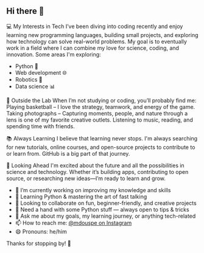 ## Hi there 👋

💻 My Interests in Tech
I’ve been diving into coding recently and enjoy learning new programming languages, building small projects, and exploring how technology can solve real-world problems. My goal is to eventually work in a field where I can combine my love for science, coding, and innovation.
Some areas I'm exploring:
- Python 🐍
- Web development 🌐
- Robotics 🤖
- Data science 📊

🏀 Outside the Lab
When I’m not studying or coding, you’ll probably find me:
Playing basketball – I love the strategy, teamwork, and energy of the game.
Taking photographs – Capturing moments, people, and nature through a lens is one of my favorite creative outlets.
Listening to music, reading, and spending time with friends.

📚 Always Learning
I believe that learning never stops. I'm always searching for new tutorials, online courses, and open-source projects to contribute to or learn from. GitHub is a big part of that journey.

🚀 Looking Ahead
I'm excited about the future and all the possibilities in science and technology. Whether it’s building apps, contributing to open source, or researching new ideas—I’m ready to learn and grow.
- 🔭 I’m currently working on improving my knowledge and skills  
- 🌱 Learning Python & mastering the art of fast talking  
- 👯 Looking to collaborate on fun, beginner-friendly, and creative projects  
- 🤔 Need a hand with some Python stuff — always open to tips & tricks  
- 💬 Ask me about my goals, my learning journey, or anything tech-related  
- 📫 How to reach me: [@mdouspe on Instagram](https://instagram.com/mdouspe)  
- 😄 Pronouns: he/him  

Thanks for stopping by! 🚀

